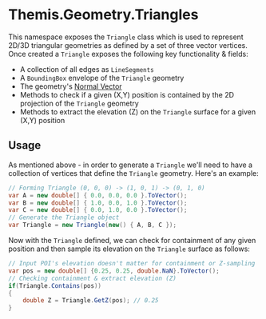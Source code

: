 # Themis.Geometry.Triangles
This namespace exposes the `Triangle` class which is used to represent 2D/3D triangular geometries as defined by a set of three vector vertices.  Once created a `Triangle` exposes the following key functionality & fields:
- A collection of all edges as `LineSegments`
- A `BoundingBox` envelope of the `Triangle` geometry
- The geometry's [Normal Vector](https://mathworld.wolfram.com/NormalVector.html#:~:text=The%20normal%20vector%2C%20often%20simply,pointing%20normal%20are%20usually%20distinguished.)
- Methods to check if a given (X,Y) position is contained by the 2D projection of the `Triangle` geometry
- Methods to extract the elevation (Z) on the `Triangle` surface for a given (X,Y) position
## Usage
As mentioned above - in order to generate a `Triangle` we'll need to have a collection of vertices that define the `Triangle` geometry.  Here's an example:
```csharp
// Forming Triangle (0, 0, 0) -> (1, 0, 1) -> (0, 1, 0)
var A = new double[] { 0.0, 0.0, 0.0 }.ToVector();
var B = new double[] { 1.0, 0.0, 1.0 }.ToVector();
var C = new double[] { 0.0, 1.0, 0.0 }.ToVector();
// Generate the Triangle object
var Triangle = new Triangle(new() { A, B, C });
```
Now with the `Triangle` defined, we can check for containment of any given position and then sample its elevation on the `Triangle` surface as follows:
```csharp
// Input POI's elevation doesn't matter for containment or Z-sampling
var pos = new double[] {0.25, 0.25, double.NaN}.ToVector();
// Checking containment & extract elevation (Z)
if(Triangle.Contains(pos))
{
    double Z = Triangle.GetZ(pos); // 0.25
}
```